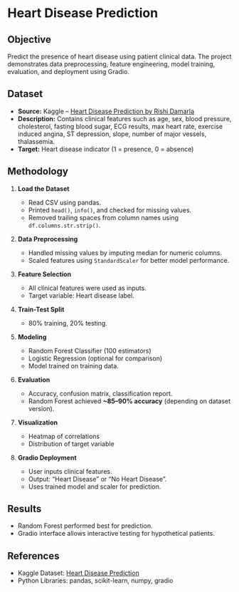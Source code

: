 # Heart Disease Prediction

## Objective
Predict the presence of heart disease using patient clinical data. The project demonstrates data preprocessing, feature engineering, model training, evaluation, and deployment using Gradio.

## Dataset
- **Source:** Kaggle – [Heart Disease Prediction by Rishi Damarla](https://www.kaggle.com/datasets/rishidamarla/heart-disease-prediction)
- **Description:** Contains clinical features such as age, sex, blood pressure, cholesterol, fasting blood sugar, ECG results, max heart rate, exercise induced angina, ST depression, slope, number of major vessels, thalassemia.
- **Target:** Heart disease indicator (1 = presence, 0 = absence)

## Methodology
1. **Load the Dataset**
   - Read CSV using pandas.
   - Printed `head()`, `info()`, and checked for missing values.
   - Removed trailing spaces from column names using `df.columns.str.strip()`.

2. **Data Preprocessing**
   - Handled missing values by imputing median for numeric columns.
   - Scaled features using `StandardScaler` for better model performance.

3. **Feature Selection**
   - All clinical features were used as inputs.
   - Target variable: Heart disease label.

4. **Train-Test Split**
   - 80% training, 20% testing.

5. **Modeling**
   - Random Forest Classifier (100 estimators)
   - Logistic Regression (optional for comparison)
   - Model trained on training data.

6. **Evaluation**
   - Accuracy, confusion matrix, classification report.
   - Random Forest achieved **~85–90% accuracy** (depending on dataset version).

7. **Visualization**
   - Heatmap of correlations
   - Distribution of target variable

8. **Gradio Deployment**
   - User inputs clinical features.
   - Output: “Heart Disease” or “No Heart Disease”.
   - Uses trained model and scaler for prediction.

## Results
- Random Forest performed best for prediction.
- Gradio interface allows interactive testing for hypothetical patients.

## References
- Kaggle Dataset: [Heart Disease Prediction](https://www.kaggle.com/datasets/rishidamarla/heart-disease-prediction)
- Python Libraries: pandas, scikit-learn, numpy, gradio

